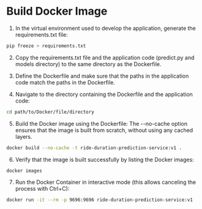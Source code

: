 # Build Docker Image

1. In the virtual environment used to develop the application, generate the requirements.txt file:
```bash
pip freeze > requirements.txt
```
2. Copy the requirements.txt file and the application code (predict.py and models directory) to the same directory as the Dockerfile.


3. Define the Dockerfile and make sure that the paths in the application code match the paths in the Dockerfile.

4. Navigate to the directory containing the Dockerfile and the application code:
```bash
cd path/to/Docker/file/directory
```

5. Build the Docker image using the Dockerfile:
The --no-cache option ensures that the image is built from scratch, without using any cached layers.
```bash
docker build --no-cache -t ride-duration-prediction-service:v1 .
```
6. Verify that the image is built successfully by listing the Docker images:
```bash
docker images
```

7. Run the Docker Container in interactive mode (this allows canceling the process with Ctrl+C):
```bash
docker run -it --rm -p 9696:9696 ride-duration-prediction-service:v1
```